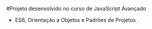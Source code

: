 #Projeto desenvolvido no curso de JavaScript Avançado 
- ES6, Orientação a Objetos e Padrões de Projetos
.

